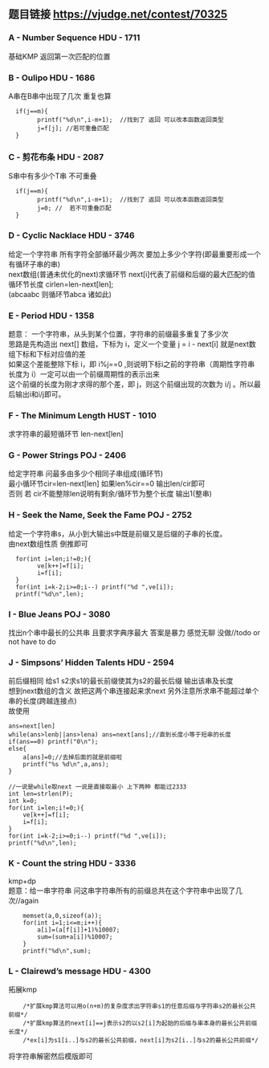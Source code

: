 ## 题目链接 https://vjudge.net/contest/70325

### A - Number Sequence HDU - 1711 
基础KMP 返回第一次匹配的位置

### B - Oulipo HDU - 1686 
A串在B串中出现了几次 重复也算
      
      if(j==m){
            printf("%d\n",i-m+1);  //找到了 返回 可以改本函数返回类型
            j=f[j]; //若可重叠匹配
      }
      
### C - 剪花布条 HDU - 2087 
S串中有多少个T串 不可重叠
      
      if(j==m){
            printf("%d\n",i-m+1);  //找到了 返回 可以改本函数返回类型
            j=0; //  若不可重叠匹配
      }

### D - Cyclic Nacklace HDU - 3746 
给定一个字符串 所有字符全部循环最少两次 要加上多少个字符(即最重要形成一个有循环子串的串)<br>
next数组(普通未优化的next)求循环节 next[i]代表了前缀和后缀的最大匹配的值<br>
循环节长度 cirlen=len-next[len];<br>
(abcaabc 则循环节abca 诸如此)


### E - Period HDU - 1358 
题意： 一个字符串，从头到某个位置，字符串的前缀最多重复了多少次<br>
思路是先构造出 next[] 数组，下标为 i，定义一个变量 j = i - next[i] 就是next数组下标和下标对应值的差<br>
如果这个差能整除下标 i，即 i%j==0 ,则说明下标i之前的字符串（周期性字符串长度为 i）一定可以由一个前缀周期性的表示出来<br>
这个前缀的长度为刚才求得的那个差，即 j，则这个前缀出现的次数为 i/j 。所以最后输出i和i/j即可。

### F - The Minimum Length HUST - 1010 
求字符串的最短循环节 len-next[len]

### G - Power Strings POJ - 2406 
给定字符串 问最多由多少个相同子串组成(循环节)<br>
最小循环节cir=len-next[len] 如果len%cir==0 输出len/cir即可<br>
否则 若 cir不能整除len说明有剩余/循环节为整个长度 输出1(整串)

### H - Seek the Name, Seek the Fame POJ - 2752 
给定一个字符串s，从小到大输出s中既是前缀又是后缀的子串的长度。<br>
由next数组性质 倒推即可
      
      for(int i=len;i!=0;){
            ve[k++]=f[i];
            i=f[i];
      }
      for(int i=k-2;i>=0;i--) printf("%d ",ve[i]);
      printf("%d\n",len);
      
      
### I - Blue Jeans POJ - 3080 
找出n个串中最长的公共串 且要求字典序最大 答案是暴力 感觉无聊 没做//todo or not have to do
### J - Simpsons’ Hidden Talents HDU - 2594 
前后缀相同 给s1 s2求s1的最长前缀使其为s2的最长后缀 输出该串及长度<br>
想到next数组的含义 故把这两个串连接起来求next 另外注意所求串不能超过单个串的长度(跨越连接点)<br>
故使用<br>
    
    ans=next[len]
    while(ans>lenb||ans>lena) ans=next[ans];//直到长度小等于短串的长度 
    if(ans==0) printf("0\n");  
    else{  
        a[ans]=0;//去掉后面的就是前缀啦  
        printf("%s %d\n",a,ans);  
    } 
    
    //一说是while取next 一说是直接取最小 上下两种 都能过2333
    int len=strlen(P);
    int k=0;
    for(int i=len;i!=0;){
        ve[k++]=f[i];
        i=f[i];
    }
    for(int i=k-2;i>=0;i--) printf("%d ",ve[i]);
    printf("%d\n",len);
    

### K - Count the string HDU - 3336 
kmp+dp<br>
题意：给一串字符串 问这串字符串所有的前缀总共在这个字符串中出现了几次//again<br> 
        
        memset(a,0,sizeof(a));
        for(int i=1;i<=m;i++){
            a[i]=(a[f[i]]+1)%10007;
            sum=(sum+a[i])%10007;
        }
        printf("%d\n",sum);
        
        
        
### L - Clairewd’s message HDU - 4300 
拓展kmp 
        
        /*扩展kmp算法可以用o(n+m)的复杂度求出字符串s1的任意后缀与字符串s2的最长公共前缀*/  
        /*扩展kmp算法的next[i]==j表示s2的以s2[i]为起始的后缀与串本身的最长公共前缀长度*/  
        /*ex[i]为s1[i..]与s2的最长公共前缀，next[i]为s2[i..]与s2的最长公共前缀*/ 
        
将字符串解密然后模版即可
        
      
